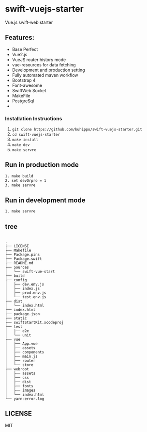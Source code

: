 # swift-vuejs-starter
Vue.js swift-web starter 

## Features:
* Base Perfect
* Vue2.js
* VueJS router history mode 
* vue-resources for data fetching
* Development and production setting
* Fully automated maven workflow
* Bootstrap 4
* Font-awesome
* SwiftWeb Socket
* MakeFile
* PostgreSql
* 

### Installation Instructions

1.  `git clone https://github.com/kuhippo/swift-vuejs-starter.git`
2. `cd swift-vuejs-starter`
3. `make install`
4. `make dev`
5. `make servre`



## Run in production mode

``` bash
1. make build
2. set devOrpro = 1
3. make servre
```


## Run in development mode

``` bash
1. make servre
```


## tree
```

.
├── LICENSE
├── Makefile
├── Package.pins
├── Package.swift
├── README.md
├── Sources
│   └── swift-vue-start
├── build
├── config
│   ├── dev.env.js
│   ├── index.js
│   ├── prod.env.js
│   └── test.env.js
├── dist
│   └── index.html
├── index.html
├── package.json
├── static
├── swiftStartKit.xcodeproj
├── test
│   ├── e2e
│   └── unit
├── vue
│   ├── App.vue
│   ├── assets
│   ├── components
│   ├── main.js
│   ├── router
│   └── store
├── webroot
│   ├── assets
│   ├── css
│   ├── dist
│   ├── fonts
│   ├── images
│   └── index.html
└── yarn-error.log

```

## LICENSE
MIT

